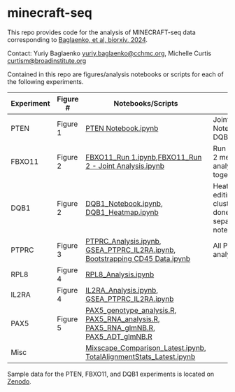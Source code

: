 # minecraft-seq
This repo provides code for the analysis of MINECRAFT-seq data corresponding to [Baglaenko, et al, biorxiv, 2024](https://www.biorxiv.org/content/10.1101/2024.03.28.587175v1).

Contact: Yuriy Baglaenko yuriy.baglaenko@cchmc.org, Michelle Curtis curtism@broadinstitute.org

Contained in this repo are figures/analysis notebooks or scripts for each of the following experiments.

| Experiment  |  Figure # | Notebooks/Scripts | Notes |
|--------|----------|----------|----------|
| PTEN  | Figure 1 | [PTEN Notebook.ipynb](./figures/PTEN/PTEN_FBXO11_DQB1_Github.ipynb) | Joint Notebook with DQB1/FBXO11 |
| FBXO11 | Figure 2 | [FBXO11_Run 1.ipynb](./figures/FBXO11/PTEN_FBXO11_DQB1_Analysis.ipynb),[FBXO11_Run 2 - Joint Analysis.ipynb](./figures/FBXO11/FBXO11_Run2_Joint_Github.ipynb)| Run 1 and Run 2 merged and analyzed together |
| DQB1 | Figure 2 | [DQB1_Notebook.ipynb](./figures/DQB1/PTEN_FBXO11_DQB1_Github.ipynb), [DQB1_Heatmap.ipynb](./figures/DQB1/DQB1_Heatmap_Github.ipynb)| Heatmap and editing clustering done in a separate notebook |
| PTPRC | Figure 3 | [PTPRC_Analysis.ipynb](./figures/PTPRC/PTPRC_Github.ipynb), [GSEA_PTPRC_IL2RA.ipynb](./figures/Misc/GSEA_PTPRC_IL2RA.ipynb), [Bootstrapping CD45 Data.ipynb](./figures/PTPRC/PTPRC_Analysis_Bootstrap_Laters.ipynb)| All PTRPC analysis|
| RPL8 | Figure 4 | [RPL8_Analysis.ipynb](./figures/RPL8/RPL8_Analysis.ipynb)|
| IL2RA | Figure 4 | [IL2RA_Analysis.ipynb](./figures/IL2RA/IL2RA_Analysis.ipynb), [GSEA_PTPRC_IL2RA.ipynb](./figures/Misc/GSEA_PTPRC_IL2RA.ipynb)|
| PAX5 | Figure 5 | [PAX5_genotype_analysis.R](./figures/PAX5/PAX5_genotype_analysis.R), [PAX5_RNA_analysis.R](./figures/PAX5/PAX5_RNA_analysis.R), [PAX5_RNA_glmNB.R](./figures/PAX5/PAX5_RNA_glmNB.R), [PAX5_ADT_glmNB.R](./figures/PAX5/PAX5_ADT_glmNB.R)|
| Misc |  | [Mixscape_Comparison_Latest.ipynb](./figures/Misc/Mixscape_Comparison_Latest.ipynb), [TotalAlignmentStats_Latest.ipynb](./figures/Misc/TotalAlignmentStats_Latest.ipynb)|

Sample data for the PTEN, FBXO11, and DQB1 experiments is located on [Zenodo](https://zenodo.org/records/10932681).
